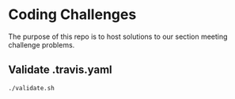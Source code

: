 # Coding Challenges

The purpose of this repo is to host solutions to our section meeting challenge problems.

## Validate .travis.yaml

```bash
./validate.sh
```

